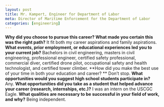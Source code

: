 ```yaml
---
layout: post
title: Mr. Kampert, Engineer for Department of Labor
meta: Director of Maritime Enforcement for the Department of Labor
categories: [engineering]
---
```


**Why did you choose to pursue this career?  What made you certain this was the right path?**
It fit both my career aspirations and family aspirations.
**What events, prior employment, or educational experiences led you to your current job?**
Bachelors in civil engineering, masters in civil engineering, professional engineer, certified safety professional, commercial diver, certified drone pilot, occupational safety and health technologist, and certified tower climber.
**How did you make the best use of your time in both your education and career?  **
Don’t stop.
**What opportunities would you suggest high school students participate in?**
Any.
**What opportunities did you take as a student that helped advance your career (research, internships, etc.)?**
I was an intern on the USCGC Eagle.
**What qualities are necessary to be successful in your field of work, and why?**
Being independent.
